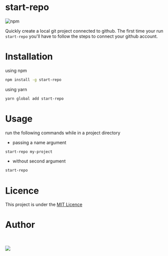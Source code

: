 # start-repo

![npm](https://img.shields.io/npm/dt/start-repo?color=red&style=flat-square)

Quickly create a local git project connected to github. The first time your run `start-repo` you'll have to follow the steps to connect your github account.

# Installation

using npm

```sh
npm install -g start-repo
```

using yarn

```sh
yarn global add start-repo
```

# Usage

run the following commands while in a project directory

- passing a name argument
```sh
start-repo my-project
```

- without second argument

```sh
start-repo
```

# Licence

This project is under the [MIT Licence](https://raw.githubusercontent.com/mwelwankuta/start-repo/master/LICENSE)

# Author


<br/>

[![](https://img.shields.io/badge/Twitter-1DA1F2?style=for-the-badge&logo=twitter&logoColor=white)](https://twitter.com/Merlee4t)

